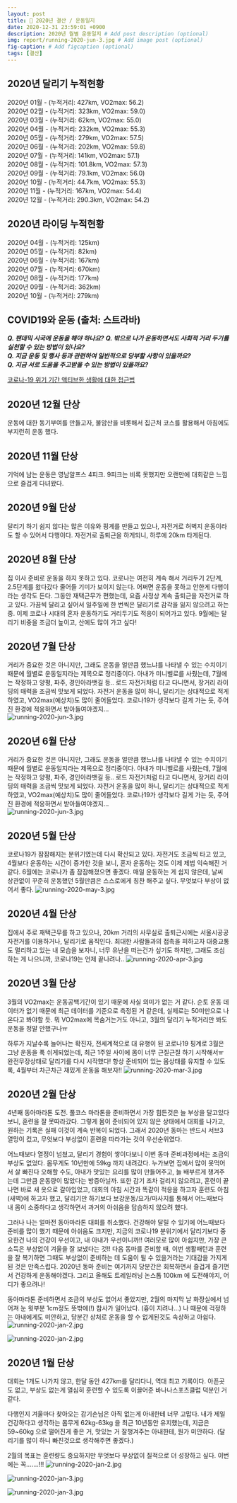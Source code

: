 ```yaml
---
layout: post
title: 📆 2020년 결산 / 운동일지
date: 2020-12-31 23:59:01 +0900
description: 2020년 월별 운동일지 # Add post description (optional)
img: report/running-2020-jun-3.jpg # Add image post (optional)
fig-caption: # Add figcaption (optional)
tags: [결산]
---
```

## 2020년 달리기 누적현황

2020년 01월 - (누적거리: 427km, VO2max: 56.2)  
2020년 02월 - (누적거리: 323km, VO2max: 59.0)  
2020년 03월 - (누적거리:  62km, VO2max: 55.0)  
2020년 04월 - (누적거리: 232km, VO2max: 55.3)  
2020년 05월 - (누적거리: 279km, VO2max: 57.5)  
2020년 06월 - (누적거리: 202km, VO2max: 59.8)  
2020년 07월 - (누적거리: 141km, VO2max: 57.1)  
2020년 08월 - (누적거리: 101.8km, VO2max: 57.3)  
2020년 09월 - (누적거리: 79.1km, VO2max: 56.0)  
2020년 10월 - (누적거리: 44.7km, VO2max: 55.3)  
2020년 11월 - (누적거리: 167km, VO2max: 54.4)  
2020년 12월 - (누적거리: 290.3km, VO2max: 54.2)  


## 2020년 라이딩 누적현황

2020년 04월 - (누적거리: 125km)  
2020년 05월 - (누적거리: 82km)  
2020년 06월 - (누적거리: 167km)  
2020년 07월 - (누적거리: 670km)  
2020년 08월 - (누적거리: 177km)  
2020년 09월 - (누적거리: 362km)  
2020년 10월 - (누적거리: 279km)  


## COVID19와 운동 (출처: 스트라바)
***Q. 팬데믹 시국에 운동을 해야 하나요?***
***Q. 밖으로 나가 운동하면서도 사회적 거리 두기를 실천할 수 있는 방법이 있나요?***  
***Q. 지금 운동 및 행사 등과 관련하여 일반적으로 당부할 사항이 있을까요?***  
***Q. 지금 서로 도움을 주고받을 수 있는 방법이 있을까요?***  

[코로나-19 위기 기간 액티브한 생활에 대한 접근법](https://blog.strava.com/ko/galleries/being-active-during-the-covid-19-crisis/)



## 2020년 12월 단상

운동에 대한 동기부여를 만들고자, 불암산을 비롯해서 집근처 코스를 활용해서 아침에도 부지런히 운동 했다. 


## 2020년 11월 단상

기억에 남는 운동은 영남알프스 4피크. 9피크는 비록 못했지만 오랜만에 대회같은 느낌으로 즐겁게 다녀왔다.



## 2020년 9월 단상

달리기 하기 쉽지 않다는 많은 이유와 핑계를 만들고 있으나, 자전거로 허벅지 운동이라도 할 수 있어서 다행이다. 자전거로 출퇴근을 하게되니, 하루에 20km 타게된다. 



## 2020년 8월 단상

집 이사 준비로 운동을 하지 못하고 있다. 코로나는 여전히 계속 해서 거리두기 2단계, 2.5단계를 왔다갔다 줄어들 기미가 보이지 않는다. 어쩌면 운동을 못하고 안한게 다행이라는 생각도 든다. 
그동안 재택근무가 편했는데, 요즘 사정상 계속 출퇴근을 자전거로 하고 있다. 가끔씩 달리고 싶어서 일주일에 한 번씩은 달리기로 감각을 잃지 않으려고 하는중. 이제 코로나 시대의 혼자 운동하기도 거리두기도 적응이 되어가고 있다. 9월에는 달리기 비중을 조금더 높이고, 산에도 많이 가고 싶다!



## 2020년 7월 단상

거리가 중요한 것은 아니지만, 그래도 운동을 얼만큼 했느냐를 나타낼 수 있는 수치이기 때문에 월별로 운동일지라는 제목으로 정리중이다.
아내가 미니벨로를 사줬는데, 7월에는 작정하고 양평, 파주, 경인아라뱃길 등.. 로드 자전거처럼 타고 다니면서, 장거리 라이딩의 매력을 조금씩 맛보게 되었다.
자전거 운동을 많이 하니, 달리기는 상대적으로 적게 하였고, VO2max(예상치)도 많이 줄어들었다.
코로나19가 생각보다 길게 가는 듯, 주어진 환경에 적응하면서 받아들여야겠지...  
![running-2020-jun-3.jpg](/img/in-post/running-2020-jul-2.jpg)


## 2020년 6월 단상

거리가 중요한 것은 아니지만, 그래도 운동을 얼만큼 했느냐를 나타낼 수 있는 수치이기 때문에 월별로 운동일지라는 제목으로 정리중이다.
아내가 미니벨로를 사줬는데, 7월에는 작정하고 양평, 파주, 경인아라뱃길 등.. 로드 자전거처럼 타고 다니면서, 장거리 라이딩의 매력을 조금씩 맛보게 되었다.
자전거 운동을 많이 하니, 달리기는 상대적으로 적게 하였고, VO2max(예상치)도 많이 줄어들었다.
코로나19가 생각보다 길게 가는 듯, 주어진 환경에 적응하면서 받아들여야겠지...  
![running-2020-jun-3.jpg](/img/in-post/running-2020-jun-3.jpg)


## 2020년 5월 단상

코로나19가 잠잠해지는 분위기였는데 다시 확산되고 있다. 자전거도 조금씩 타고 있고, 4월보다 운동하는 시간이 증가한 것을 보니, 혼자 운동하는 것도 이제 제법 익숙해진 거 같다.
6월에는 코로나가 좀 잠잠해졌으면 좋겠다. 매일 운동하는 게 쉽지 않은데, 날씨 상관없이 꾸준히 운동했던 5월만큼은 스스로에게 칭찬 해주고 싶다. 무엇보다 부상이 없어서 좋다.
![running-2020-may-3.jpg](/img/in-post/running-2020-may-3.jpg)


## 2020년 4월 단상

집에서 주로 재택근무를 하고 있으나, 20km 거리의 사무실로 출퇴근시에는 서울시공공자전거를 이용하거나, 달리기로 움직인다. 최대한 사람들과의 접촉을 피하고자 대중교통도 멀리하고 있는 내 모습을 보자니, 너무 유난을 떠는건가 싶기도 하지만, 그래도 조심하는 게 나으니까, 코로나19는 언제 끝나려나..
![running-2020-apr-3.jpg](/img/in-post/running-2020-apr-3.jpg)


## 2020년 3월 단상

3월의 VO2max는 운동공백기간이 있기 때문에 사실 의미가 없는 거 같다. 순토 운동 데이터가 없기 때문에 최근 데이터를 기준으로 측정된 거 같은데, 실제로는 50미만으로 나온다고 봐야할 듯. 뭐 VO2max에 목숨거는거도 아니고, 3월의 달리기 누적거리만 봐도 운동을 정말 안했구나ㅠ

하루가 지날수록 늘어나는 확진자, 전세계적으로 대 유행이 된 코로나19 핑계로 3월은 그냥 운동을 푹 쉬게되었는데, 최근 1주일 사이에 몸이 너무 근질근질 하기 시작해서ㅠ 완전무장상태로 달리기를 다시 시작했다! 항상 준비되어 있는 몸상태를 유지할 수 있도록, 4월부터 차근차근 재밌게 운동을 해보자!!
![running-2020-mar-3.jpg](/img/in-post/running-2020-mar-3.jpg)


## 2020년 2월 단상

4년째 동아마라톤 도전. 풀코스 마라톤을 준비하면서 가장 힘든것은 늘 부상을 달고있다보니, 훈련을 잘 못따라갔다. 그렇게 몸이 준비되어 있지 않은 상태에서 대회를 나가고, 원하는 기록은 실패 이것이 계속 반복이 되었다. 그래서 2020년 동마는 반드시 서브3 열망이 컸고, 무엇보다 부상없이 훈련을 따라가는 것이 우선순위였다. 

어느때보다 열정이 넘쳤고, 달리기 경험이 쌓이다보니 이번 동마 준비과정에서는 조금의 부상도 없었다. 몸무게도 10년만에 59kg 까지 내려갔다. 누가보면 집에서 많이 못먹어서 살 빠진다 오해할 수도, 아내가 맛있는 요리를 많이 만들어주고, 늘 배부르게 챙겨주는데 그만큼 운동량이 많았다는 방증아닐까. 또한 감기 조차 걸리지 않으려고, 훈련이 끝나면 바로 새 옷으로 갈아입었고, 대회의 아침 시간과 똑같이 적응을 하고자 훈련도 아침(새벽)에 하고자 했고, 달리기만 하기보다 보강운동/요가/마사지를 통해서 어느때보다 내 몸이 소중하다고 생각하면서 과거의 아쉬움을 답습하지 않으려 했다. 

그러나 나는 얼마전 동아마라톤 대회를 취소했다. 건강해야 달릴 수 있기에 어느때보다 준비를 많이 했기 때문에 아쉬움도 크지만, 지금의 코로나19 분위기에서 달리기보다 중요한건 나의 건강이 우선이고, 내 아내가 우선이니까!! 여러모로 많이 아쉽지만, 가장 큰 소득은 부상없이 겨울을 잘 보냈다는 것!! 다음 동마를 준비할 때, 이번 생활패턴과 훈련을 잘 복기하면 그때도 부상없이 준비하는 데 도움이 될 수 있을거라는 기대감을 가지게 된 것은 만족스럽다. 2020년 동마 준비는 여기까지 당분간은 회복하면서 즐겁게 즐기면서 건강하게 운동해야겠다. 그리고 올해도 트레일러닝 논스톱 100km 에 도전해야지, 어디가 좋으려나!

동아마라톤 준비하면서 조금의 부상도 없어서 좋았지만, 2월의 마지막 날 화장실에서 넘어져 눈 윗부분 1cm정도 뜻밖에(!) 참사가 일어났다. (흉이 지려나...) 나 때문에 걱정하는 아내에게도 미안하고, 당분간 상처로 운동을 할 수 없게된것도 속상하고 아쉽다. 
![running-2020-jan-2.jpg](/img/in-post/running-2020-feb-1.jpg)

![running-2020-jan-2.jpg](/img/in-post/running-2020-feb-2.jpg)


## 2020년 1월 단상

대회는 1개도 나가지 않고, 한달 동안 427km를 달리다니, 역대 최고 기록이다. 
아픈곳도 없고, 부상도 없는게 열심히 훈련할 수 있도록 이끌어준 바나나스포츠클럽 덕분인 거 같다.

다행인지 겨울마다 찾아오는 감기손님은 아직 없는게 아내한테 너무 고맙다.
내가 제일 건강하다고 생각하는 몸무게 62kg-63kg 을 최근 10년동안 유지했는데, 지금은 59~60kg 으로 떨어진게 좋은 거, 맛있는 거 잘챙겨주는 아내한테, 뭔가 미안하다.
(달리기를 많이 하니 빠진것으로 생각해주면 좋겠다.)

2월의 목표는 훈련량도 중요하지만 무엇보다 부상없이 질적으로 더 성장하고 싶다.
이번에는 꼭.......!!!
![running-2020-jan-2.jpg](/img/in-post/running-2020-jan-1.jpg)

![running-2020-jan-3.jpg](/img/in-post/running-2020-jan-3.jpg)

![running-2020-jan-3.jpg](/img/in-post/running-2020-jan-7.jpg)
